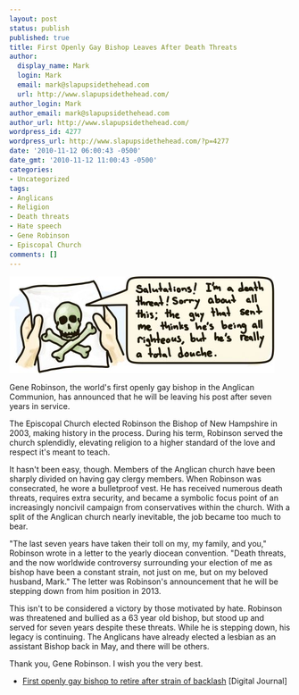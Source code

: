```yaml
---
layout: post
status: publish
published: true
title: First Openly Gay Bishop Leaves After Death Threats
author:
  display_name: Mark
  login: Mark
  email: mark@slapupsidethehead.com
  url: http://www.slapupsidethehead.com/
author_login: Mark
author_email: mark@slapupsidethehead.com
author_url: http://www.slapupsidethehead.com/
wordpress_id: 4277
wordpress_url: http://www.slapupsidethehead.com/?p=4277
date: '2010-11-12 06:00:43 -0500'
date_gmt: '2010-11-12 11:00:43 -0500'
categories:
- Uncategorized
tags:
- Anglicans
- Religion
- Death threats
- Hate speech
- Gene Robinson
- Episcopal Church
comments: []
---
```

![A grinning skull on a sheet of paper says:](/wp-content/media/2010/11/death-threat.jpg "'Cause Jesus would have totally done this?")

Gene Robinson, the world's first openly gay bishop in the Anglican Communion, has announced that he will be leaving his post after seven years in service.

The Episcopal Church elected Robinson the Bishop of New Hampshire in 2003, making history in the process. During his term, Robinson served the church splendidly, elevating religion to a higher standard of the love and respect it's meant to teach.

It hasn't been easy, though. Members of the Anglican church have been sharply divided on having gay clergy members. When Robinson was consecrated, he wore a bulletproof vest. He has received numerous death threats, requires extra security, and became a symbolic focus point of an increasingly noncivil campaign from conservatives within the church. With a split of the Anglican church nearly inevitable, the job became too much to bear.

"The last seven years have taken their toll on my, my family, and you," Robinson wrote in a letter to the yearly diocean convention. "Death threats, and the now worldwide controversy surrounding your election of me as bishop have been a constant strain, not just on me, but on my beloved husband, Mark." The letter was Robinson's announcement that he will be stepping down from him position in 2013.

This isn't to be considered a victory by those motivated by hate. Robinson was threatened and bullied as a 63 year old bishop, but stood up and served for seven years despite these threats. While he is stepping down, his legacy is continuing. The Anglicans have already elected a lesbian as an assistant Bishop back in May, and there will be others.

Thank you, Gene Robinson. I wish you the very best.

- [First openly gay bishop to retire after strain of backlash](http://www.digitaljournal.com/article/299940) [Digital Journal]
